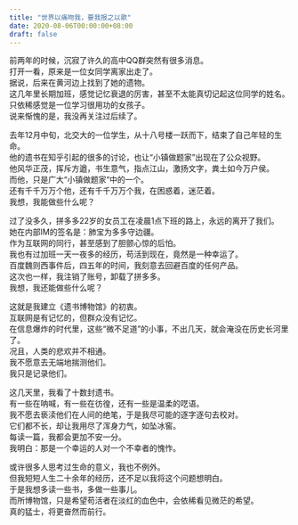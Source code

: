 ```yaml
---
title: "世界以痛吻我，要我报之以歌"
date: 2020-08-06T00:00:00+08:00
draft: false
---
```



前两年的时候，沉寂了许久的高中QQ群突然有很多消息。  
打开一看，原来是一位女同学离家出走了。  
据说，后来在黄河边上找到了她的遗物。  
这几年里长期加班，感觉记忆衰退的厉害，甚至不太能真切记起这位同学的姓名。  
只依稀感觉是一位学习很用功的女孩子。  
说来惭愧的是，我没再关注过后续了。  


去年12月中旬，北交大的一位学生，从十八号楼一跃而下，结束了自己年轻的生命。  
他的遗书在知乎引起的很多的讨论，也让“小镇做题家”出现在了公众视野。  
他风华正茂，挥斥方遒，书生意气，指点江山，激扬文字，粪土如今万户侯。  
而他，只是广大“小镇做题家“中的一个。  
还有千千万万个他，还有千千万万个我，在困惑着，迷茫着。  
我想，我能做些什么呢？  


过了没多久，拼多多22岁的女员工在凌晨1点下班的路上，永远的离开了我们。  
她在内部IM的签名是：肺宝为多多守边疆。  
作为互联网的同行，甚至感到了胆颤心惊的后怕。  
我也有过加班一天一夜多的经历，苟活到现在，竟然是一种幸运了。  
百度魏则西事件后，四五年的时间，我刻意去回避百度的任何产品。  
这次也一样，我注销了账号，卸载了拼多多。  
我想，我还能做些什么呢？  


这就是我建立《遗书博物馆》的初衷。  
互联网是有记忆的，但群众没有记忆。  
在信息爆炸的时代里，这些“微不足道”的小事，不出几天，就会淹没在历史长河里了。  
况且，人类的悲欢并不相通。  
我不愿意去无端地揣测他们。  
我只是记录他们。  


这几天里，我看了十数封遗书。  
有一些在呐喊，有一些在彷徨，还有一些是温柔的呓语。  
我不愿去亵渎他们在人间的绝笔，于是我尽可能的逐字逐句去校对。  
它们都不长，却让我用尽了浑身力气，如坠冰窖。  
每读一篇，我都会更加不安一分。  
我明白：那是一个幸运的人对一个不幸者的愧怍。  


或许很多人思考过生命的意义，我也不例外。  
但我短短人生二十余年的经历，还不足以我将这个问题想明白。  
于是我想多读一些书，多做一些事儿。  
而所博物馆，只是希望苟活者在淡红的血色中，会依稀看见微茫的希望。  
真的猛士，将更奋然而前行。
